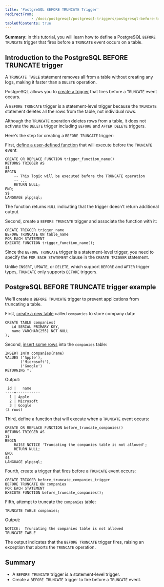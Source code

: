 ```yaml
---
title: 'PostgreSQL BEFORE TRUNCATE Trigger'
redirectFrom: 
            - /docs/postgresql/postgresql-triggers/postgresql-before-truncate-trigger/
tableOfContents: true
---
```


**Summary**: in this tutorial, you will learn how to define a PostgreSQL `BEFORE TRUNCATE` trigger that fires before a `TRUNCATE` event occurs on a table.

## Introduction to the PostgreSQL BEFORE TRUNCATE trigger

A `TRUNCATE TABLE` statement removes all from a table without creating any logs, making it faster than a `DELETE` operation.

PostgreSQL allows you to [create a trigger](/docs/postgresql/postgresql-triggers/creating-first-trigger-postgresql) that fires before a `TRUNCATE` event occurs.

A `BEFORE TRUNCATE` trigger is a statement-level trigger because the `TRUNCATE` statement deletes all the rows from the table, not individual rows.

Although the `TRUNCATE` operation deletes rows from a table, it does not activate the `DELETE` trigger including `BEFORE` and `AFTER DELETE` triggers.

Here's the step for creating a `BEFORE TRUNCATE` trigger:

First, [define a user-defined function](https://www.postgresqltutorial.com/postgresql-plpgsql/postgresql-create-function/) that will execute before the `TRUNCATE` event:

```
CREATE OR REPLACE FUNCTION trigger_function_name()
RETURNS TRIGGER AS
$$
BEGIN
    -- This logic will be executed before the TRUNCATE operation
    -- ...
    RETURN NULL;
END;
$$
LANGUAGE plpgsql;
```

The function returns `NULL` indicating that the trigger doesn't return additional output.

Second, create a `BEFORE TRUNCATE` trigger and associate the function with it:

```
CREATE TRIGGER trigger_name
BEFORE TRUNCATE ON table_name
FOR EACH STATEMENT
EXECUTE FUNCTION trigger_function_name();
```

Since the `BEFORE TRUNCATE` trigger is a statement-level trigger, you need to specify the `FOR EACH STATEMENT` clause in the `CREATE TRIGGER` statement.

Unlike `INSERT`, `UPDATE`, or `DELETE`, which support `BEFORE` and `AFTER` trigger types, `TRUNCATE` only supports `BEFORE` triggers.

## PostgreSQL BEFORE TRUNCATE trigger example

We'll create a `BEFORE TRUNCATE` trigger to prevent applications from truncating a table.

First, [create a new table](/docs/postgresql/postgresql-create-table) called `companies` to store company data:

```
CREATE TABLE companies(
   id SERIAL PRIMARY KEY,
   name VARCHAR(255) NOT NULL
);
```

Second, [insert some rows](/docs/postgresql/postgresql-insert-multiple-rows) into the `companies` table:

```
INSERT INTO companies(name)
VALUES ('Apple'),
       ('Microsoft'),
       ('Google')
RETURNING *;
```

Output:

```
 id |   name
----+-----------
  1 | Apple
  2 | Microsoft
  3 | Google
(3 rows)
```

Third, define a function that will execute when a `TRUNCATE` event occurs:

```
CREATE OR REPLACE FUNCTION before_truncate_companies()
RETURNS TRIGGER AS
$$
BEGIN
    RAISE NOTICE 'Truncating the companies table is not allowed';
    RETURN NULL;
END;
$$
LANGUAGE plpgsql;
```

Fourth, create a trigger that fires before a `TRUNCATE` event occurs:

```
CREATE TRIGGER before_truncate_companies_trigger
BEFORE TRUNCATE ON companies
FOR EACH STATEMENT
EXECUTE FUNCTION before_truncate_companies();
```

Fifth, attempt to truncate the `companies` table:

```
TRUNCATE TABLE companies;
```

Output:

```
NOTICE:  Truncating the companies table is not allowed
TRUNCATE TABLE
```

The output indicates that the `BEFORE TRUNCATE` trigger fires, raising an exception that aborts the `TRUNCATE` operation.

## Summary

- A `BEFORE TRUNCATE` trigger is a statement-level trigger.
- Create a `BEFORE TRUNCATE` trigger to fire before a `TRUNCATE` event.
